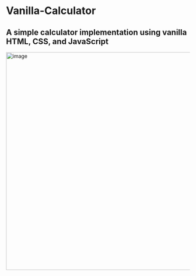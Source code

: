 # Vanilla-Calculator

## A simple calculator implementation using vanilla HTML, CSS, and JavaScript

<img width="597" alt="image" src="https://github.com/user-attachments/assets/b74ba2e9-1086-43c3-92cc-8a65257309ca" />

